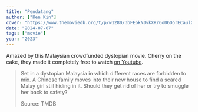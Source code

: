 ```yaml
---
title: "Pendatang"
author: ["Ken Kin"]
cover: "https://www.themoviedb.org/t/p/w1280/3bFEokNJvkXKr6o06OorECaulXV.jpg"
date: "2024-07-07"
tags: ["movie"]
year: "2023"
---
```


Amazed by this Malaysian crowdfunded dystopian movie. Cherry on the cake, they made it completely free to watch [on Youtube](https://www.youtube.com/watch?v=yI50AwTDpiU).

> Set in a dystopian Malaysia in which different races are forbidden to mix. A Chinese family moves into their new house to find a scared Malay girl still hiding in it. Should they get rid of her or try to smuggle her back to safety?
>
> Source: TMDB
